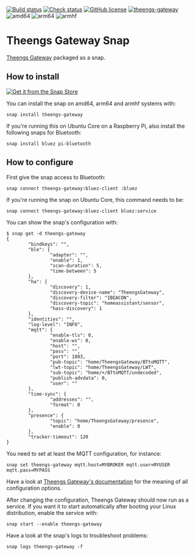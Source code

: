 [![Build status](https://github.com/theengs/gateway-snap/workflows/Build/badge.svg)](https://github.com/theengs/gateway-snap/actions)
[![Check status](https://github.com/theengs/gateway-snap/workflows/Check/badge.svg)](https://github.com/theengs/gateway-snap/actions)
[![GitHub license](https://img.shields.io/github/license/theengs/gateway-snap.svg)](https://github.com/theengs/gateway-snap/blob/development/LICENSE)
[![theengs-gateway](https://snapcraft.io/theengs-gateway/badge.svg)](https://snapcraft.io/theengs-gateway)
![amd64](https://img.shields.io/badge/amd64-yes-green.svg)
![arm64](https://img.shields.io/badge/arm64-yes-green.svg)
![armhf](https://img.shields.io/badge/armhf-yes-green.svg)

# Theengs Gateway Snap

[Theengs Gateway](https://github.com/theengs/gateway) packaged as a snap.

## How to install

[![Get it from the Snap Store](https://snapcraft.io/static/images/badges/en/snap-store-white.svg)](https://snapcraft.io/theengs-gateway)

You can install the snap on amd64, arm64 and armhf systems with:

```shell
snap install theengs-gateway
```

If you're running this on Ubuntu Core on a Raspberry Pi, also install the following snaps for Bluetooth:

```shell
snap install bluez pi-bluetooth
```

## How to configure

First give the snap access to Bluetooth:

```shell
snap connect theengs-gateway:bluez-client :bluez
```

If you're running the snap on Ubuntu Core, this command needs to be:

```shell
snap connect theengs-gateway:bluez-client bluez:service
```

You can show the snap's configuration with:

```shell
$ snap get -d theengs-gateway
{
        "bindkeys": "",
        "ble": {
                "adapter": "",
                "enable": 1,
                "scan-duration": 5,
                "time-between": 5
        },
        "ha": {
                "discovery": 1,
                "discovery-device-name": "TheengsGateway",
                "discovery-filter": "IBEACON",
                "discovery-topic": "homeassistant/sensor",
                "hass-discovery": 1
        },
        "identities": "",
        "log-level": "INFO",
        "mqtt": {
                "enable-tls": 0,
                "enable-ws": 0,
                "host": "",
                "pass": "",
                "port": 1883,
                "pub-topic": "home/TheengsGateway/BTtoMQTT",
                "lwt-topic": "home/TheengsGateway/LWT",
                "sub-topic": "home/+/BTtoMQTT/undecoded",
                "publish-advdata": 0,
                "user": ""
        },
        "time-sync": {
                "addresses": "",
                "format": 0
        },
        "presence": {
                "topic": "home/TheengsGateway/presence",
                "enable": 0
        },
        "tracker-timeout": 120
}
```

You need to set at least the MQTT configuration, for instance:

```shell
snap set theengs-gateway mqtt.host=MYBROKER mqtt.user=MYUSER mqtt.pass=MYPASS
```

Have a look at [Theengs Gateway's documentation](https://gateway.theengs.io/use/use.html#details-options) for the meaning of all configuration options.

After changing the configuration, Theengs Gateway should now run as a service. If you want it to start automatically after booting your Linux distribution, enable the service with:

```shell
snap start --enable theengs-gateway
```

Have a look at the snap's logs to troubleshoot problems:

```shell
snap logs theengs-gateway -f
```
